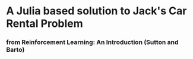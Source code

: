 # A Julia based solution to Jack's Car Rental Problem
### from Reinforcement Learning: An Introduction (Sutton and Barto)